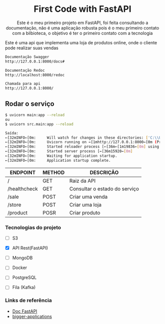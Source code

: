 <h1 align="center">First Code with FastAPI</h1>

<p align="center">Este é o meu primeiro projeto em FastAPI, foi feita consultando a documentação, 
não é uma aplicação robusta pois é o meu primeiro contato com a bilbioteca, o objetivo 
é ter o primeiro contato com a tecnologia</p>

<p>Este é uma api que implementa uma loja de produtos online, onde o cliente pode 
realizar suas vendas</p>

```bash
Documentação Swagger
http://127.0.0.1:8000/docs#
```

```bash
Documentação Redoc
http://localhost:8000/redoc
```

```bash
Chamada para api
http://127.0.0.1:8000/
```

## Rodar o serviço
```bash
$ uvicorn main:app --reload
ou
$ uvicorn src.main:app --reload

Saída:
←[32mINFO←[0m:     Will watch for changes in these directories: ['C:\\Users\\User\\PycharmProjects\\fastApi']
←[32mINFO←[0m:     Uvicorn running on ←[1mhttp://127.0.0.1:8000←[0m (Press CTRL+C to quit)
←[32mINFO←[0m:     Started reloader process [←[36m←[1m19836←[0m] using ←[36m←[1mStatReload←[0m
←[32mINFO←[0m:     Started server process [←[36m15920←[0m]
←[32mINFO←[0m:     Waiting for application startup.
←[32mINFO←[0m:     Application startup complete.
```

|ENDPOINT|METHOD|DESCRIÇÃO|
|---|---|---|
|/|GET|Raiz da API|
|/healthcheck|GET| Consultar o estado do serviço|
|/sale|POST| Criar uma venda|
|/store|POST|Criar uma loja|
|/product|POSR|Criar produto|

### Tecnologias do projeto
- [ ] S3
- [x] API Rest(FastAPI)
- [ ] MongoDB
- [ ] Docker
- [ ] PostgreSQL
- [ ] Fila (Kafka)


### Links de referência
- [Doc FastAPI](https://fastapi.tiangolo.com/)
- [bigger-applications](https://fastapi.tiangolo.com/tutorial/bigger-applications/)